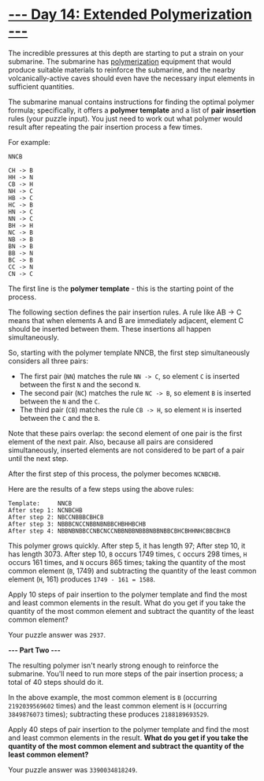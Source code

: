# [--- Day 14: Extended Polymerization ---](https://adventofcode.com/2021/day/14)

The incredible pressures at this depth are starting to put a strain on your submarine. 
The submarine has [polymerization](https://en.wikipedia.org/wiki/Polymerization) equipment that would produce suitable materials to reinforce the submarine, 
and the nearby volcanically-active caves should even have the necessary input elements in sufficient quantities.

The submarine manual contains instructions for finding the optimal polymer formula; 
specifically, it offers a **polymer template** and a list of **pair insertion** rules (your puzzle input). 
You just need to work out what polymer would result after repeating the pair insertion process a few times.

For example:

```
NNCB

CH -> B
HH -> N
CB -> H
NH -> C
HB -> C
HC -> B
HN -> C
NN -> C
BH -> H
NC -> B
NB -> B
BN -> B
BB -> N
BC -> B
CC -> N
CN -> C
```

The first line is the **polymer template** - this is the starting point of the process.

The following section defines the pair insertion rules. A rule like AB -> C means that when 
elements A and B are immediately adjacent, element C should be inserted between them. 
These insertions all happen simultaneously.

So, starting with the polymer template NNCB, the first step simultaneously considers all three pairs:

- The first pair (``NN``) matches the rule ``NN -> C``, so element ``C`` is inserted between the first ``N`` and the second ``N``.
- The second pair (``NC``) matches the rule ``NC -> B``, so element ``B`` is inserted between the ``N`` and the ``C``.
- The third pair (``CB``) matches the rule ``CB -> H``, so element ``H`` is inserted between the ``C`` and the ``B``.

Note that these pairs overlap: the second element of one pair is the first element of the next pair. 
Also, because all pairs are considered simultaneously, inserted elements are not considered to be part of a pair until the next step.

After the first step of this process, the polymer becomes ``NCNBCHB``.

Here are the results of a few steps using the above rules:

```
Template:     NNCB
After step 1: NCNBCHB
After step 2: NBCCNBBBCBHCB
After step 3: NBBBCNCCNBBNBNBBCHBHHBCHB
After step 4: NBBNBNBBCCNBCNCCNBBNBBNBBBNBBNBBCBHCBHHNHCBBCBHCB
```

This polymer grows quickly. After step 5, it has length 97; After step 10, it has length 3073. After step 10, ``B`` occurs 1749 times, ``C`` occurs 298 times, ``H`` occurs 161 times, and ``N`` occurs 865 times; 
taking the quantity of the most common element (``B``, 1749) and subtracting the quantity of the least common element (``H``, 161) produces ``1749 - 161 = 1588``.

Apply 10 steps of pair insertion to the polymer template and find the most and least common elements in the result. 
What do you get if you take the quantity of the most common element and subtract the quantity of the least common element?

Your puzzle answer was ``2937``.

**--- Part Two ---**

The resulting polymer isn't nearly strong enough to reinforce the submarine. You'll need to run more steps of the pair insertion process; a total of 40 steps should do it.

In the above example, the most common element is ``B`` (occurring ``2192039569602`` times) 
and the least common element is ``H`` (occurring ``3849876073`` times); subtracting these produces ``2188189693529``.

Apply 40 steps of pair insertion to the polymer template and find the most and least common elements in the result. 
**What do you get if you take the quantity of the most common element and subtract the quantity of the least common element?**

Your puzzle answer was ``3390034818249``.

